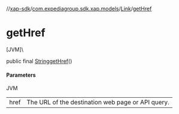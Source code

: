 //[xap-sdk](../../../index.md)/[com.expediagroup.sdk.xap.models](../index.md)/[Link](index.md)/[getHref](get-href.md)

# getHref

[JVM]\

public final [String](https://docs.oracle.com/javase/8/docs/api/java/lang/String.html)[getHref](get-href.md)()

#### Parameters

JVM

| | |
|---|---|
| href | The URL of the destination web page or API query. |
